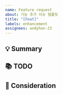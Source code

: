 ```yaml
---
name: Feature request
about: 기능 추가 이슈 템플릿
title: "[Feat]"
labels: enhancement
assignees: andyhan-23
---
```


## 💡 Summary

## 📚 TODO

## 🤔 Consideration
